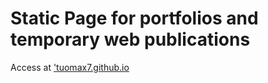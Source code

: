 # Static Page for portfolios and temporary web publications

Access at ['tuomax7.github.io](https://tuomax7.github.io./)

